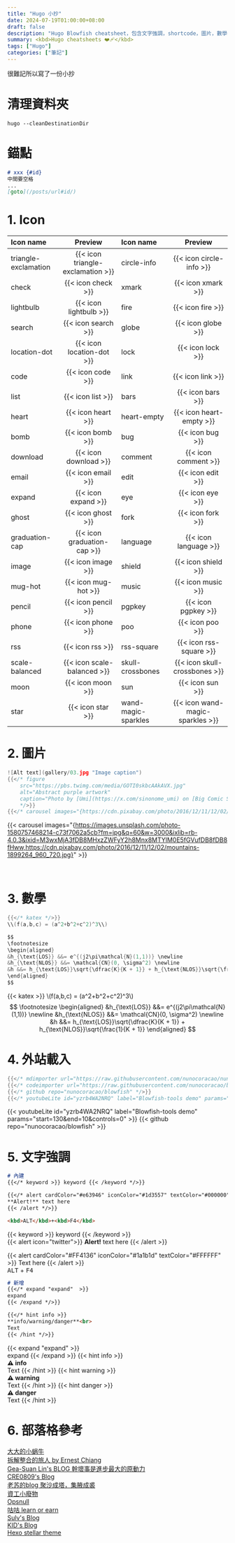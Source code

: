 ```yaml
---
title: "Hugo 小抄"
date: 2024-07-19T01:00:00+08:00
draft: false
description: "Hugo Blowfish cheatsheet，包含文字強調，shortcode，圖片，數學渲染，還有外站載入程式和MarkDown。"
summary: <kbd>Hugo cheatsheets ❤️‍🩹</kbd>
tags: ["Hugo"]
categories: ["筆記"]
---
```


很難記所以寫了一份小抄

# 清理資料夾
`hugo --cleanDestinationDir`


# 錨點
```md
# xxx {#id}
中間要空格
...
[goto](/posts/url#id/)
```


# 1. Icon



| Icon name                       | Preview                           | Icon name            | Preview                           |
| :------------------------------ | :------------------------------: | :-------------------- | :------------------------------:  |
| <span class="bg-color">triangle-exclamation</span> | {{< icon triangle-exclamation >}} | <span class="bg-color">circle-info</span> | {{< icon circle-info >}} |
| <span class="bg-color">check</span> | {{< icon check >}} | <span class="bg-color">xmark</span> | {{< icon xmark >}} |
| <span class="bg-color">lightbulb</span> | {{< icon lightbulb >}} | <span class="bg-color">fire</span> | {{< icon fire >}} |
| <span class="bg-color">search</span> | {{< icon search >}} | <span class="bg-color">globe</span> | {{< icon globe >}} |
| <span class="bg-color">location-dot</span> | {{< icon location-dot >}} | <span class="bg-color">lock</span> | {{< icon lock >}} |
| <span class="bg-color">code</span> | {{< icon code >}} | <span class="bg-color">link</span> | {{< icon link >}}                |
| list                            | {{< icon list >}}                 | bars                 | {{< icon bars >}}                 |
| heart                           | {{< icon heart >}}                | heart-empty          | {{< icon heart-empty >}}          |
| bomb                            | {{< icon bomb >}}                 | bug                  | {{< icon bug >}}                  |
| download                        | {{< icon download >}}             | comment              | {{< icon comment >}}              |
| email                           | {{< icon email >}}                | edit                 | {{< icon edit >}}                 |
| expand                          | {{< icon expand >}}               | eye                  | {{< icon eye >}}                  |
| ghost                           | {{< icon ghost >}}                | fork                 | {{< icon fork >}}                 |
| graduation-cap                  | {{< icon graduation-cap >}}       | language             | {{< icon language >}}             |
| image                           | {{< icon image >}}                | shield               | {{< icon shield >}}               |
| mug-hot                         | {{< icon mug-hot >}}              | music                | {{< icon music >}}                |
| pencil                          | {{< icon pencil >}}               | pgpkey               | {{< icon pgpkey >}}               |
| phone                           | {{< icon phone >}}                | poo                  | {{< icon poo >}}                  |
| rss                             | {{< icon rss >}}                  | rss-square           | {{< icon rss-square >}}           |
| scale-balanced                  | {{< icon scale-balanced >}}       | skull-crossbones     | {{< icon skull-crossbones >}}     |
| moon                            | {{< icon moon >}}                 | sun                  | {{< icon sun >}}                  |
| star                            | {{< icon star >}}                 | wand-magic-sparkles  | {{< icon wand-magic-sparkles >}}  |


# 2. 圖片
```go
![Alt text](gallery/03.jpg "Image caption")
{{</* figure
    src="https://pbs.twimg.com/media/GOTI0skbcAAkAVX.jpg"
    alt="Abstract purple artwork"
    caption="Photo by [Umi](https://x.com/sinonome_umi) on [Big Comic Superior](https://bigcomicbros.net/magazines/83422/)"
    */>}}
{{</* carousel images="{https://cdn.pixabay.com/photo/2016/12/11/12/02/mountains-1899264_960_720.jpg, gallery/03.jpg, gallery/01.jpg, gallery/02.jpg, gallery/04.jpg}" */>}}
```
{{< carousel images="{https://images.unsplash.com/photo-1580757468214-c73f7062a5cb?fm=jpg&q=60&w=3000&ixlib=rb-4.0.3&ixid=M3wxMjA3fDB8MHxzZWFyY2h8Mnx8MTYlM0E5fGVufDB8fDB8fHww,https://cdn.pixabay.com/photo/2016/12/11/12/02/mountains-1899264_960_720.jpg}" >}}

<br>

# 3. 數學
```c
{{</* katex */>}}
\\(f(a,b,c) = (a^2+b^2+c^2)^3\\)

$$
\footnotesize
\begin{aligned}
&h_{\text{LOS}} &&= e^{(j2\pi\mathcal{N}(1,1))} \newline
&h_{\text{NLOS}} &&= \mathcal{CN}(0, \sigma^2) \newline
&h &&= h_{\text{LOS}}\sqrt{\dfrac{K}{K + 1}} + h_{\text{NLOS}}\sqrt{\frac{1}{K + 1}}
\end{aligned}
$$
```

{{< katex >}}
\\(f(a,b,c) = (a^2+b^2+c^2)^3\\)
$$
\footnotesize
\begin{aligned}
&h_{\text{LOS}} &&= e^{(j2\pi\mathcal{N}(1,1))} \newline
&h_{\text{NLOS}} &&= \mathcal{CN}(0, \sigma^2) \newline
&h &&= h_{\text{LOS}}\sqrt{\dfrac{K}{K + 1}} + h_{\text{NLOS}}\sqrt{\frac{1}{K + 1}}
\end{aligned}
$$



# 4. 外站載入
```go
{{</* mdimporter url="https://raw.githubusercontent.com/nunocoracao/nunocoracao/master/README.md" */>}}
{{</* codeimporter url="https://raw.githubusercontent.com/nunocoracao/blowfish/main/layouts/shortcodes/mdimporter.html" type="go" */>}}
{{</* github repo="nunocoracao/blowfish" */>}}
{{</* youtubeLite id="yzrb4WA2NRQ" label="Blowfish-tools demo" params="start=130&end=10&controls=0" */>}}
```
{{< youtubeLite id="yzrb4WA2NRQ" label="Blowfish-tools demo" params="start=130&end=10&controls=0" >}}
{{< github repo="nunocoracao/blowfish" >}}


# 5. 文字強調
```md
# 內建
{{</* keyword >}} keyword {{< /keyword */>}}

{{</* alert cardColor="#e63946" iconColor="#1d3557" textColor="#000000" >}}
**Alert!** text here
{{< /alert */>}}

<kbd>ALT</kbd>+<kbd>F4</kbd>
```

{{< keyword >}} keyword {{< /keyword >}}<br>
{{< alert icon="twitter">}}
**Alert!** text here
{{< /alert >}}  


{{< alert  cardColor="#FF4136" iconColor="#1a1b1d" textColor="#FFFFFF" >}}
Text here
{{< /alert >}}  
<kbd>ALT</kbd> + <kbd>F4</kbd>

```md
# 新增
{{</* expand "expand"  >}}
expand
{{< /expand */>}}

{{</* hint info >}}
**info/warning/danger**<br>
Text
{{< /hint */>}}
```

{{< expand "expand"  >}}  
expand
{{< /expand >}}
{{< hint info >}}  
**⚠️ info**<br>
Text
{{< /hint >}}
{{< hint warning >}}  
**⚠️ warning**<br>
Text
{{< /hint >}}
{{< hint danger >}}  
**⚠️ danger**<br>
Text
{{< /hint >}}

# 6. 部落格參考

[大大的小蜗牛](https://www.eallion.com/)  
[拆解整合的旅人 by Ernest Chiang](https://www.ernestchiang.com/zh/)  
[Gea-Suan Lin's BLOG 幹壞事是進步最大的原動力](https://blog.gslin.org/)  
[CRE0809's Blog](https://blog.cre0809.com/)  
[老苏的blog 聚沙成塔，集腋成裘](https://laosu.tech/)  
[資工小廢物](https://blog.giveanornot.com/zh-hant/)  
[Opsnull](https://blog.opsnull.com/)  
[咕咕 learn or earn](https://blog.laoda.de/)  
[Sulv's Blog](https://www.sulvblog.cn/)  
[KID's Blog](https://blog.jyhsu.tw/)  
[Hexo stellar theme](https://xaoxuu.com/)